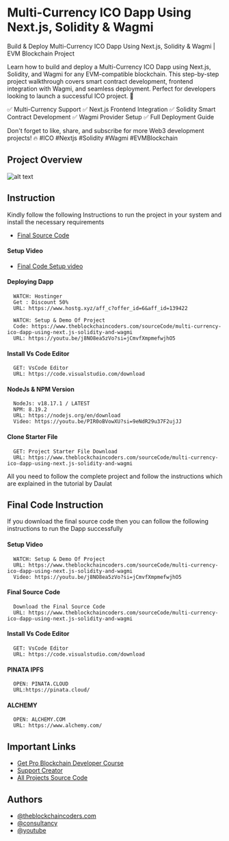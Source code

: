# Multi-Currency ICO Dapp Using Next.js, Solidity & Wagmi

Build & Deploy Multi-Currency ICO Dapp Using Next.js, Solidity & Wagmi | EVM Blockchain Project

Learn how to build and deploy a Multi-Currency ICO Dapp using Next.js, Solidity, and Wagmi for any EVM-compatible blockchain. This step-by-step project walkthrough covers smart contract development, frontend integration with Wagmi, and seamless deployment. Perfect for developers looking to launch a successful ICO project. 🚀

✅ Multi-Currency Support
✅ Next.js Frontend Integration
✅ Solidity Smart Contract Development
✅ Wagmi Provider Setup
✅ Full Deployment Guide

Don't forget to like, share, and subscribe for more Web3 development projects! 🔥 #ICO #Nextjs #Solidity #Wagmi #EVMBlockchain

## Project Overview

![alt text](https://www.daulathussain.com/wp-content/uploads/2025/03/Multi-Currency-ICO-Dapp-Using-Next.js-Solidity-Wagmi.jpg)

## Instruction

Kindly follow the following Instructions to run the project in your system and install the necessary requirements

- [Final Source Code](https://www.theblockchaincoders.com/sourceCode/multi-currency-ico-dapp-using-next.js-solidity-and-wagmi)

#### Setup Video

- [Final Code Setup video](https://youtu.be/j8NO8ea5zVo?si=jCmvfXmpmefwjhO5)

#### Deploying Dapp

```
  WATCH: Hostinger
  Get : Discount 50%
  URL: https://www.hostg.xyz/aff_c?offer_id=6&aff_id=139422
```

```
  WATCH: Setup & Demo Of Project
  Code: https://www.theblockchaincoders.com/sourceCode/multi-currency-ico-dapp-using-next.js-solidity-and-wagmi
  URL: https://youtu.be/j8NO8ea5zVo?si=jCmvfXmpmefwjhO5
```

#### Install Vs Code Editor

```
  GET: VsCode Editor
  URL: https://code.visualstudio.com/download
```

#### NodeJs & NPM Version

```
  NodeJs: v18.17.1 / LATEST
  NPM: 8.19.2
  URL: https://nodejs.org/en/download
  Video: https://youtu.be/PIR0oBVowXU?si=9eNdR29u37F2ujJJ
```

#### Clone Starter File

```
  GET: Project Starter File Download
  URL: https://www.theblockchaincoders.com/sourceCode/multi-currency-ico-dapp-using-next.js-solidity-and-wagmi
```

All you need to follow the complete project and follow the instructions which are explained in the tutorial by Daulat

## Final Code Instruction

If you download the final source code then you can follow the following instructions to run the Dapp successfully

#### Setup Video

```
  WATCH: Setup & Demo Of Project
  URL: https://www.theblockchaincoders.com/sourceCode/multi-currency-ico-dapp-using-next.js-solidity-and-wagmi
  Video: https://youtu.be/j8NO8ea5zVo?si=jCmvfXmpmefwjhO5
```

#### Final Source Code

```
  Download the Final Source Code
  URL: https://www.theblockchaincoders.com/sourceCode/multi-currency-ico-dapp-using-next.js-solidity-and-wagmi
```

#### Install Vs Code Editor

```
  GET: VsCode Editor
  URL: https://code.visualstudio.com/download
```

#### PINATA IPFS

```
  OPEN: PINATA.CLOUD
  URL:https://pinata.cloud/
```

#### ALCHEMY

```
  OPEN: ALCHEMY.COM
  URL: https://www.alchemy.com/
```

## Important Links

- [Get Pro Blockchain Developer Course](https://www.theblockchaincoders.com/pro-nft-marketplace)
- [Support Creator](https://bit.ly/Support-Creator)
- [All Projects Source Code](https://www.theblockchaincoders.com/SourceCode)

## Authors

- [@theblockchaincoders.com](https://www.theblockchaincoders.com/)
- [@consultancy](https://www.theblockchaincoders.com/consultancy)
- [@youtube](https://www.youtube.com/@daulathussain)
